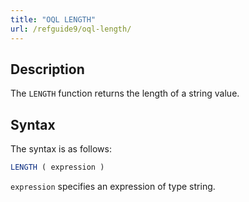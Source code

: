 ```yaml
---
title: "OQL LENGTH"
url: /refguide9/oql-length/
---
```


## Description

The `LENGTH` function returns the length of a string value.

## Syntax

The syntax is as follows:

```sql
LENGTH ( expression )
```

`expression` specifies an expression of type string.
